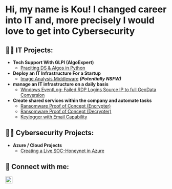 <h1>Hi, my name is Kou! I changed career into IT and, more precisely I would love to get into Cybersecurity </h1>

<h2>👨‍💻 IT Projects:</h2>

- <b>Tech Support With GLPI (AlgoExpert)</b>
  - [Praciting DS & Algos in Python](https://github.com/joshmadakor1/Algorithms-Practice)
- <b>Deploy an IT Infrastructure For a Startup</b>
  - [Image Analysis Middleware](https://github.com/joshmadakor1/4chan-Image-Analysis-Middleware-C964) <b><i>(Potentially NSFW)</b></i>
- <b>manage an IT infrastructure on a daily basis</b>
  - [Windows EventLog: Failed RDP Logins Source IP to full GeoData Conversion](https://github.com/joshmadakor1/Sentinel-Lab)
- <b>Create shared services within the company and automate tasks</b>
  - [Ransomware Proof of Concept (Encrypter)](https://github.com/joshmadakor1/EncrypterPOC)
  - [Ransomware Proof of Concept (Decrypter)](https://github.com/joshmadakor1/DecrypterPOC)
  - [Keylogger with Email Capability](https://github.com/joshmadakor1/Key-Logger-With-Email)
 
<h2>👨‍💻 Cybersecurity Projects:</h2>

- <b>Azure / Cloud Projects</b>
  - [Creating a Live SOC-Honeynet in Azure](https://github.com/yakouza95/Azure-SOC)

<h2> 🤳 Connect with me:</h2>

[<img align="left" alt="KOUYA | LinkedIn" width="22px" src="https://cdn.jsdelivr.net/npm/simple-icons@v3/icons/linkedin.svg" />][linkedin]



[linkedin]: https://fr.linkedin.com/in/kou-ya-8325a1235?trk=people-guest_people_search-card

